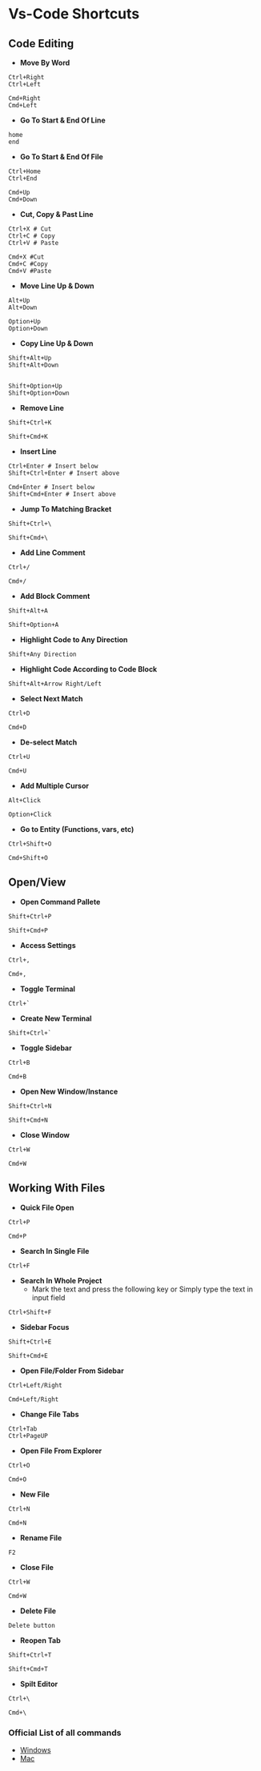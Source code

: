 # Vs-Code Shortcuts

## Code Editing

- **Move By Word**

```
Ctrl+Right
Ctrl+Left

Cmd+Right
Cmd+Left
```

- **Go To Start & End Of Line**

```
home
end
```

- **Go To Start & End Of File**

```
Ctrl+Home
Ctrl+End

Cmd+Up
Cmd+Down
```

- **Cut, Copy & Past Line**

```
Ctrl+X # Cut
Ctrl+C # Copy
Ctrl+V # Paste

Cmd+X #Cut
Cmd+C #Copy
Cmd+V #Paste
```

- **Move Line Up & Down**

```
Alt+Up
Alt+Down

Option+Up
Option+Down
```

- **Copy Line Up & Down**

```
Shift+Alt+Up
Shift+Alt+Down


Shift+Option+Up
Shift+Option+Down
```

- **Remove Line**

```
Shift+Ctrl+K

Shift+Cmd+K
```

- **Insert Line**

```
Ctrl+Enter # Insert below
Shift+Ctrl+Enter # Insert above

Cmd+Enter # Insert below
Shift+Cmd+Enter # Insert above
```

- **Jump To Matching Bracket**

```
Shift+Ctrl+\

Shift+Cmd+\
```

- **Add Line Comment**

```
Ctrl+/

Cmd+/
```

- **Add Block Comment**

```
Shift+Alt+A

Shift+Option+A
```

- **Highlight Code to Any Direction**

```
Shift+Any Direction
```

- **Highlight Code According to Code Block**

```
Shift+Alt+Arrow Right/Left
```

- **Select Next Match**

```
Ctrl+D

Cmd+D
```

- **De-select Match**

```
Ctrl+U

Cmd+U
```

- **Add Multiple Cursor**

```
Alt+Click

Option+Click
```

- **Go to Entity (Functions, vars, etc)**

```
Ctrl+Shift+O

Cmd+Shift+O
```

## Open/View

- **Open Command Pallete**

```
Shift+Ctrl+P

Shift+Cmd+P
```

- **Access Settings**

```
Ctrl+,

Cmd+,
```

- **Toggle Terminal**

```
Ctrl+`
```

- **Create New Terminal**

```
Shift+Ctrl+`
```

- **Toggle Sidebar**

```
Ctrl+B

Cmd+B
```

- **Open New Window/Instance**

```
Shift+Ctrl+N

Shift+Cmd+N
```

- **Close Window**

```
Ctrl+W

Cmd+W
```

## Working With Files

- **Quick File Open**

```
Ctrl+P

Cmd+P
```

- **Search In Single File**

```
Ctrl+F
```

- **Search In Whole Project**
  - Mark the text and press the following key or Simply type the text in input field 

```
Ctrl+Shift+F
```

- **Sidebar Focus**

```
Shift+Ctrl+E

Shift+Cmd+E
```

- **Open File/Folder From Sidebar**

```
Ctrl+Left/Right

Cmd+Left/Right
```

- **Change File Tabs**

```
Ctrl+Tab
Ctrl+PageUP
```

- **Open File From Explorer**

```
Ctrl+O

Cmd+O
```

- **New File**

```
Ctrl+N

Cmd+N
```

- **Rename File**

```
F2
```

- **Close File**

```
Ctrl+W

Cmd+W
```

- **Delete File**

```
Delete button
```

- **Reopen Tab**

```
Shift+Ctrl+T

Shift+Cmd+T
```

- **Spilt Editor**

```
Ctrl+\

Cmd+\
```

### Official List of all commands

- [Windows](https://code.visualstudio.com/shortcuts/keyboard-shortcuts-windows.pdf)
- [Mac](https://code.visualstudio.com/shortcuts/keyboard-shortcuts-macos.pdf)
